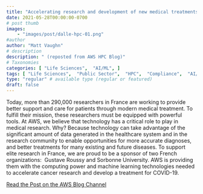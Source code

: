 ```yaml
---
title: "Accelerating research and development of new medical treatments with HPC on AWS"
date: 2021-05-28T00:00:00-0700
# post thumb
images:
    - "images/post/dalle-hpc-01.png"
#author
author: "Matt Vaughn"
# description
description: " (reposted from AWS HPC Blog)"
# Taxonomies
categories: [ "Life Sciences",  "AI/ML", ]
tags: [ "Life Sciences",  "Public Sector",  "HPC",  "Compliance",  "AI/ML",  "hpcblog", ]
type: "regular" # available type (regular or featured)
draft: false
---
```


Today, more than 290,000 researchers in France are working to provide better support and care for patients through modern medical treatment. To fulfill their mission, these researchers must be equipped with powerful tools. At AWS, we believe that technology has a critical role to play in medical research. Why? Because technology can take advantage of the significant amount of data generated in the healthcare system and in the research community to enable opportunities for more accurate diagnoses, and better treatments for many existing and future diseases. To support elite research in France, we are proud to be a sponsor of two French organizations:  Gustave Roussy and Sorbonne University. AWS is providing them with the computing power and machine learning technologies needed to accelerate cancer research and develop a treatment for COVID-19.

<a href="https://aws.amazon.com/blogs/hpc/accelerating-research-and-development-of-new-medical-treatments-with-hpc-on-aws/" class="btn btn-primary btn-lg active" role="button" aria-pressed="true" style="margin-top: 8px;">Read the Post on the AWS Blog Channel</a>